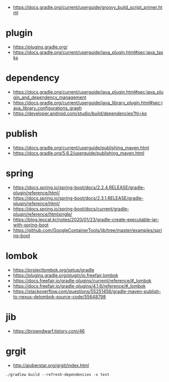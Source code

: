 * <https://docs.gradle.org/current/userguide/groovy_build_script_primer.html>

# plugin

* <https://plugins.gradle.org/>
* <https://docs.gradle.org/current/userguide/java_plugin.html#sec:java_tasks>

# dependency

* <https://docs.gradle.org/current/userguide/java_plugin.html#sec:java_plugin_and_dependency_management>
* <https://docs.gradle.org/current/userguide/java_library_plugin.html#sec:java_library_configurations_graph>
* <https://developer.android.com/studio/build/dependencies?hl=ko>

# publish

* <https://docs.gradle.org/current/userguide/publishing_maven.html>
* <https://docs.gradle.org/5.6.2/userguide/publishing_maven.html>

# spring

* <https://docs.spring.io/spring-boot/docs/2.2.4.RELEASE/gradle-plugin/reference/html/>
* <https://docs.spring.io/spring-boot/docs/2.3.1.RELEASE/gradle-plugin/reference/html/>
* <https://docs.spring.io/spring-boot/docs/current/gradle-plugin/reference/htmlsingle/>
* <https://blog.leocat.kr/notes/2020/01/23/gradle-create-executable-jar-with-spring-boot>
* <https://github.com/GoogleContainerTools/jib/tree/master/examples/spring-boot>

# lombok

* <https://projectlombok.org/setup/gradle>
* <https://plugins.gradle.org/plugin/io.freefair.lombok>
* <https://docs.freefair.io/gradle-plugins/current/reference/#_lombok>
* <https://docs.freefair.io/gradle-plugins/4.1.6/reference/#_lombok>
* <https://stackoverflow.com/questions/55251456/gradle-maven-publish-to-nexus-delombok-source-code/55648798>

# jib

* <https://browndwarf.tistory.com/46>

# grgit

* <http://ajoberstar.org/grgit/index.html>

```
./gradlew build --refresh-dependencies -x test
```
